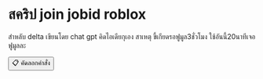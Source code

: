 <h1>สคริป join jobid roblox</h1>
สำหลับ delta เขียนโดย chat gpt คิดไอเดียกุเอง
สาเหตุ ขี้เกียดรอฟูมูล3ชั่วโมง ใช้อันนี้20นาทีเจอฟูมูลละ

<button onclick="copyToClipboard()">📋 คัดลอกคำสั่ง</button>

<script>
function copyToClipboard() {
    const text = 'su -c "cd /storage/emulated/0/Download && export PATH=\$PATH:/data/data/com.termux/files/usr/bin && export TERM=xterm-256color && python c.py"';
    navigator.clipboard.writeText(text).then(() => {
        alert("✅ คัดลอกคำสั่งเรียบร้อย!");
    });
}
</script>
